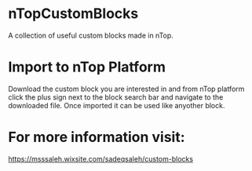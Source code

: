 # nTopCustomBlocks
A collection of useful custom blocks made in nTop.

# Import to nTop Platform
Download the custom block you are interested in and from nTop platform click the plus sign next to the block search bar and navigate to the downloaded file. Once imported it can be used like anyother block.

# For more information visit:
https://msssaleh.wixsite.com/sadeqsaleh/custom-blocks
